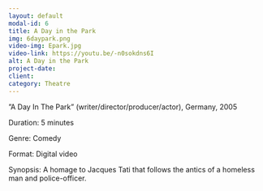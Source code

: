 ```yaml
---
layout: default
modal-id: 6
title: A Day in the Park
img: 6daypark.png
video-img: Epark.jpg
video-link: https://youtu.be/-n0sokdns6I
alt: A Day in the Park
project-date: 
client:
category: Theatre
---
```


”A Day In The Park” (writer/director/producer/actor), Germany, 2005

Duration: 5 minutes

Genre: Comedy

Format: Digital video

Synopsis: A homage to Jacques Tati that follows the antics of a homeless man and police-officer.
